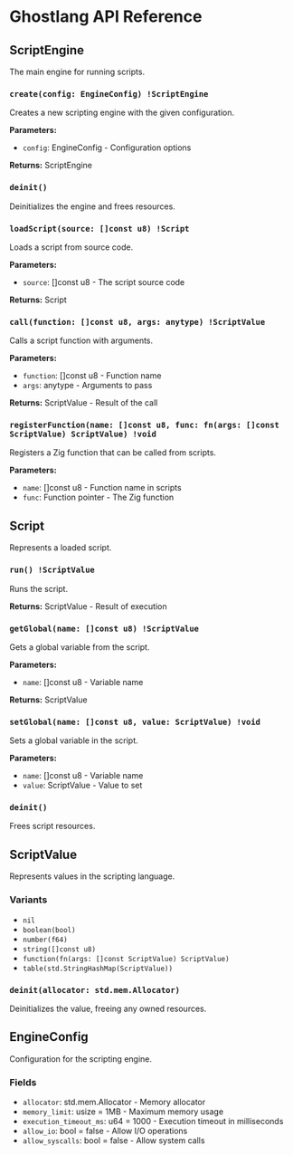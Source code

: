 # Ghostlang API Reference

## ScriptEngine

The main engine for running scripts.

### `create(config: EngineConfig) !ScriptEngine`

Creates a new scripting engine with the given configuration.

**Parameters:**
- `config`: EngineConfig - Configuration options

**Returns:** ScriptEngine

### `deinit()`

Deinitializes the engine and frees resources.

### `loadScript(source: []const u8) !Script`

Loads a script from source code.

**Parameters:**
- `source`: []const u8 - The script source code

**Returns:** Script

### `call(function: []const u8, args: anytype) !ScriptValue`

Calls a script function with arguments.

**Parameters:**
- `function`: []const u8 - Function name
- `args`: anytype - Arguments to pass

**Returns:** ScriptValue - Result of the call

### `registerFunction(name: []const u8, func: fn(args: []const ScriptValue) ScriptValue) !void`

Registers a Zig function that can be called from scripts.

**Parameters:**
- `name`: []const u8 - Function name in scripts
- `func`: Function pointer - The Zig function

## Script

Represents a loaded script.

### `run() !ScriptValue`

Runs the script.

**Returns:** ScriptValue - Result of execution

### `getGlobal(name: []const u8) !ScriptValue`

Gets a global variable from the script.

**Parameters:**
- `name`: []const u8 - Variable name

**Returns:** ScriptValue

### `setGlobal(name: []const u8, value: ScriptValue) !void`

Sets a global variable in the script.

**Parameters:**
- `name`: []const u8 - Variable name
- `value`: ScriptValue - Value to set

### `deinit()`

Frees script resources.

## ScriptValue

Represents values in the scripting language.

### Variants

- `nil`
- `boolean(bool)`
- `number(f64)`
- `string([]const u8)`
- `function(fn(args: []const ScriptValue) ScriptValue)`
- `table(std.StringHashMap(ScriptValue))`

### `deinit(allocator: std.mem.Allocator)`

Deinitializes the value, freeing any owned resources.

## EngineConfig

Configuration for the scripting engine.

### Fields

- `allocator`: std.mem.Allocator - Memory allocator
- `memory_limit`: usize = 1MB - Maximum memory usage
- `execution_timeout_ms`: u64 = 1000 - Execution timeout in milliseconds
- `allow_io`: bool = false - Allow I/O operations
- `allow_syscalls`: bool = false - Allow system calls